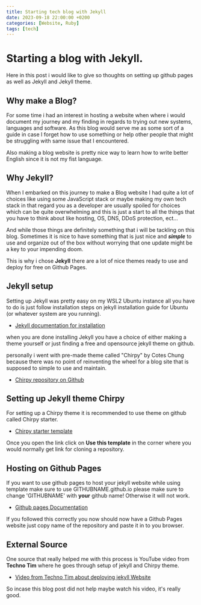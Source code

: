 ```yaml
---
title: Starting tech blog with Jekyll
date: 2023-09-18 22:00:00 +0200
categories: [Website, Ruby]
tags: [tech]
---
```


# Starting a blog with Jekyll.

Here in this post i would like to give so thoughts on setting up github pages as well as Jekyll and Jekyll theme.

## Why make a Blog?

For some time i had an interest in hosting a website when where i would document my journey and my finding in regards to trying out new systems, languages and software. As this blog would serve me as some sort of a guide in case I forget how to use something or help other people that might be struggling with same issue that I encountered.

Also making a blog website is pretty nice way to learn how to write better English since it is not my fist language.

## Why Jekyll?

When I embarked on this journey to make a Blog website I had quite a lot of choices like using some JavaScript stack or maybe making my own tech stack in that regard you as a developer are usually spoiled for choices which can be quite overwhelming and this is just a start to all the things that you have to think about like hosting, OS, DNS, DDoS protection, ect...

And while those things are definitely something that i will be tackling on this blog.
Sometimes it is nice to have something that is just nice and ***simple*** to use and organize out of the box without worrying that one update might be a key to your impending doom.

This is why i chose **Jekyll** there are a lot of nice themes ready to use and deploy for free on Github Pages.

## Jekyll setup

Setting up Jekyll was pretty easy on my WSL2 Ubuntu instance all you have to do is just follow installation steps on jekyll installation guide for Ubuntu (or whatever system are you running).

* [Jekyll documentation for installation](https://jekyllrb.com/docs/installation/)

when you are done installing Jekyll you have a choice of either making a theme yourself or just finding a free and opensource jekyll theme on github.

personally i went with pre-made theme called "Chirpy" by Cotes Chung because there was no point of reinventing the wheel for a blog site that is supposed to simple to use and maintain.

* [Chirpy repository on Github](https://github.com/cotes2020/jekyll-theme-chirpy)

## Setting up Jekyll theme Chirpy

For setting up a Chirpy theme it is recommended to use theme on github called Chirpy starter.

* [Chirpy starter template](https://github.com/cotes2020/chirpy-starter)

Once you open the link click on **Use this template** in the corner where you would normally get link for cloning a repository.

## Hosting on Github Pages

If you want to use github pages to host your jekyll website while using template make sure to use GITHUBNAME.github.io please make sure to change 'GITHUBNAME' with **your** github name! Otherwise it will not work.

* [Github pages Documentation](https://docs.github.com/en/pages/getting-started-with-github-pages/creating-a-github-pages-site)

If you followed this correctly you now should now have a Github Pages website just copy name of the repository and paste it in to you browser.

## External Source

One source that really helped me with this process is YouTube video from **Techno Tim** where he goes through setup of jekyll and Chirpy theme.

* [Video from Techno Tim about deploying jekyll Website](https://www.youtube.com/watch?v=F8iOU1ci19Q)

So incase this blog post did not help maybe watch his video, it's really good.

